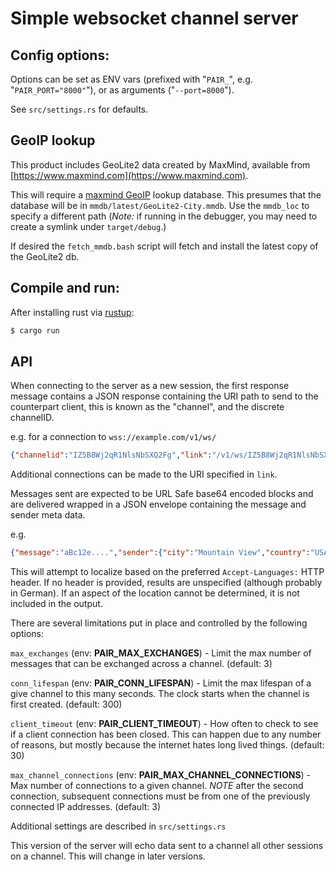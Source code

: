 # Simple websocket channel server

## Config options:

Options can be set as ENV vars (prefixed with "`PAIR_`", e.g.
"`PAIR_PORT="8000"`"), or as arguments ("`--port=8000`").

See `src/settings.rs` for defaults.

## GeoIP lookup
This product includes GeoLite2 data created by MaxMind, available from
[https://www.maxmind.com](https://www.maxmind.com).

This will require a [maxmind GeoIP](https://dev.maxmind.com/geoip/geoip2/geolite2/) lookup database. This presumes that
the database will be in `mmdb/latest/GeoLite2-City.mmdb`. Use the
`mmdb_loc` to specify a different path (*Note:* if running in the debugger,
you may need to create a symlink under `target/debug`.)

If desired the `fetch_mmdb.bash` script will fetch and install the
latest copy of the GeoLite2 db.

## Compile and run:

After installing rust via [rustup](https://rustup.rs/):

```sh
$ cargo run
```

## API

When connecting to the server as a new session, the first response message contains a JSON response containing the URI path to send to the counterpart client, this is known as the "channel", and the discrete channelID.

e.g. for a connection to `wss://example.com/v1/ws/`
```json
{"channelid":"IZ5B8Wj2qR1NlsNbSXQ2Fg","link":"/v1/ws/IZ5B8Wj2qR1NlsNbSXQ2Fg"}
```
Additional connections can be made to the URI specified in `link`.

Messages sent are expected to be URL Safe base64 encoded blocks and are delivered wrapped in a JSON envelope containing the message and sender meta data.

e.g.
```json
{"message":"aBc12e....","sender":{"city":"Mountain View","country":"USA","region":"California","remote":"10.0.0.1", }}
```

This will attempt to localize based on the preferred `Accept-Languages:` HTTP header. If no header is provided, results are unspecified (although probably in German). If an aspect of the location cannot be determined, it is not included in the output.

There are several limitations put in place and controlled by the following options:

`max_exchanges` (env: **PAIR_MAX_EXCHANGES**) - Limit the max number of messages that can be exchanged across a channel. (default: 3)

`conn_lifespan` (env: **PAIR_CONN_LIFESPAN**) - Limit the max lifespan of a give channel to this many seconds. The clock starts when the channel is first created. (default: 300)

`client_timeout` (env: **PAIR_CLIENT_TIMEOUT**) - How often to check to see if a client connection has been closed. This can happen due to any number of reasons, but mostly because the internet hates long lived things. (default: 30)

`max_channel_connections` (env: **PAIR_MAX_CHANNEL_CONNECTIONS**) - Max number of connections to a given channel. *NOTE* after the second connection, subsequent connections must be from one of the previously connected IP addresses. (default: 3)


Additional settings are described in `src/settings.rs`

This version of the server will echo data sent to a channel all other
sessions on a channel. This will change in later versions.

